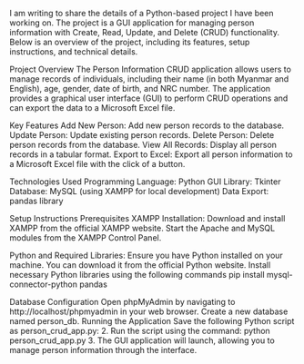 I am writing to share the details of a Python-based project I have been working on. The project
is a GUI application for managing person information with Create, Read, Update, and Delete
(CRUD) functionality. Below is an overview of the project, including its features, setup
instructions, and technical details.

Project Overview
The Person Information CRUD application allows users to manage records of individuals,
including their name (in both Myanmar and English), age, gender, date of birth, and NRC
number. The application provides a graphical user interface (GUI) to perform CRUD operations
and can export the data to a Microsoft Excel file.

Key Features
Add New Person: Add new person records to the database.
Update Person: Update existing person records.
Delete Person: Delete person records from the database.
View All Records: Display all person records in a tabular format.
Export to Excel: Export all person information to a Microsoft Excel file with the click of a button.

Technologies Used
Programming Language: Python
GUI Library: Tkinter
Database: MySQL (using XAMPP for local development)
Data Export: pandas library

Setup Instructions
Prerequisites
XAMPP Installation:
Download and install XAMPP from the official XAMPP website.
Start the Apache and MySQL modules from the XAMPP Control Panel.

Python and Required Libraries:
Ensure you have Python installed on your machine. You can download it from the official Python
website.
Install necessary Python libraries using the following commands
pip install mysql-connector-python pandas

Database Configuration
Open phpMyAdmin by navigating to http://localhost/phpmyadmin in your web browser.
Create a new database named person_db.
Running the Application
Save the following Python script as person_crud_app.py:
2. Run the script using the command:
python person_crud_app.py
3. The GUI application will launch, allowing you to manage person information through the
interface.
